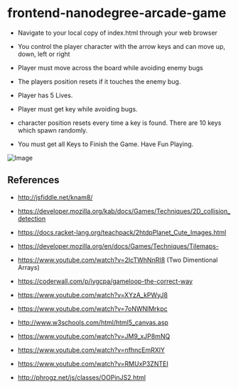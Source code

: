 frontend-nanodegree-arcade-game
===============================
* Navigate to your local copy of index.html through your web browser

* You control the player character with the arrow keys and can move up, down, left or right

* Player must move across the board while avoiding enemy bugs

* The players position resets if it touches the enemy bug.

* Player has 5 Lives.

* Player must get key while avoiding bugs.

* character position resets every time a key is found. There are 10 keys which spawn
randomly.

* You must get all Keys to Finish the Game. Have Fun Playing.

![Image](https://github.com/zimejin/Arcade-Game-Udacity-FE-Nano-degree-Project/master/screenshot.png?raw=true)


References
-----------------
- http://jsfiddle.net/knam8/
- https://developer.mozilla.org/kab/docs/Games/Techniques/2D_collision_detection
- https://docs.racket-lang.org/teachpack/2htdpPlanet_Cute_Images.html
- https://developer.mozilla.org/en/docs/Games/Techniques/Tilemaps-
- https://www.youtube.com/watch?v=2IcTWhNnRI8  (Two Dimentional Arrays)
- https://coderwall.com/p/iygcpa/gameloop-the-correct-way
- https://www.youtube.com/watch?v=XYzA_kPWyJ8

- https://www.youtube.com/watch?v=7oNWNlMrkpc
- http://www.w3schools.com/html/html5_canvas.asp
- https://www.youtube.com/watch?v=JM9_xJP8mNQ
- https://www.youtube.com/watch?v=nfhncEmRXlY
- https://www.youtube.com/watch?v=RMUxP3ZNTEI
- http://phrogz.net/js/classes/OOPinJS2.html
